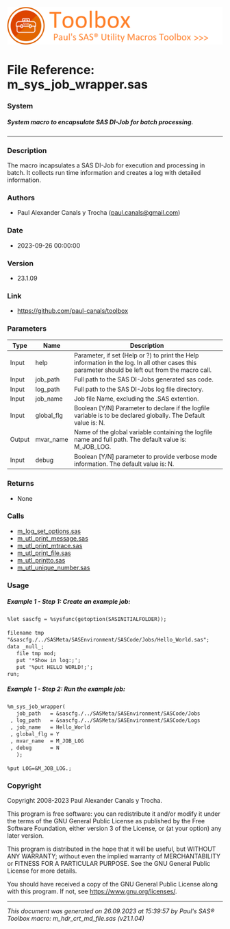 ![../../misc/images/doc_banner.png](../../misc/images/doc_banner.png)
# 
# File Reference: m_sys_job_wrapper.sas

### System

##### System macro to encapsulate SAS DI-Job for batch processing.

***

### Description
The macro incapsulates a SAS DI-Job for execution and processing in batch. It collects run time information and creates a log with detailed information.

### Authors
* Paul Alexander Canals y Trocha (paul.canals@gmail.com)

### Date
* 2023-09-26 00:00:00

### Version
* 23.1.09

### Link
* https://github.com/paul-canals/toolbox

### Parameters
| Type | Name | Description |
| ---- | ---- | ----------- |
| Input | help | Parameter, if set (Help or ?) to print the Help information in the log. In all other cases this parameter should be left out from the macro call. |
| Input | job_path | Full path to the SAS DI-Jobs generated sas code. |
| Input | log_path | Full path to the SAS DI-Jobs log file directory. |
| Input | job_name | Job file Name, excluding the .SAS extention. |
| Input | global_flg | Boolean [Y/N] Parameter to declare if the logfile variable is to be declared globally. The Default value is: N. |
| Output | mvar_name | Name of the global variable containing the logfile name and full path. The default value is: M_JOB_LOG. |
| Input | debug | Boolean [Y/N] parameter to provide verbose mode information. The default value is: N. |

### Returns
* None

### Calls
* [m_log_set_options.sas](m_log_set_options.md)
* [m_utl_print_message.sas](m_utl_print_message.md)
* [m_utl_print_mtrace.sas](m_utl_print_mtrace.md)
* [m_utl_print_file.sas](m_utl_print_file.md)
* [m_utl_printto.sas](m_utl_printto.md)
* [m_utl_unique_number.sas](m_utl_unique_number.md)

### Usage

##### Example 1 - Step 1: Create an example job:
```sas
%let sascfg = %sysfunc(getoption(SASINITIALFOLDER));

filename tmp "&sascfg./../SASMeta/SASEnvironment/SASCode/Jobs/Hello_World.sas";
data _null_;
   file tmp mod;
   put '*Show in log:;';
   put '%put HELLO WORLD!;';
run;

```

##### Example 1 - Step 2: Run the example job:
```sas
%m_sys_job_wrapper(
   job_path   = &sascfg./../SASMeta/SASEnvironment/SASCode/Jobs
 , log_path   = &sascfg./../SASMeta/SASEnvironment/SASCode/Logs
 , job_name   = Hello_World
 , global_flg = Y
 , mvar_name  = M_JOB_LOG
 , debug      = N
   );

%put LOG=&M_JOB_LOG.;

```

### Copyright
Copyright 2008-2023 Paul Alexander Canals y Trocha. 
 
This program is free software: you can redistribute it and/or modify 
it under the terms of the GNU General Public License as published by 
the Free Software Foundation, either version 3 of the License, or 
(at your option) any later version. 
 
This program is distributed in the hope that it will be useful, 
but WITHOUT ANY WARRANTY; without even the implied warranty of 
MERCHANTABILITY or FITNESS FOR A PARTICULAR PURPOSE. See the 
GNU General Public License for more details. 
 
You should have received a copy of the GNU General Public License 
along with this program. If not, see <https://www.gnu.org/licenses/>. 


***
*This document was generated on 26.09.2023 at 15:39:57  by Paul's SAS&reg; Toolbox macro: m_hdr_crt_md_file.sas (v21.1.04)*
